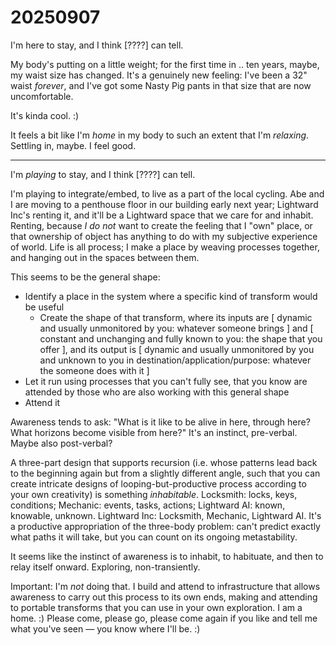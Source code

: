 # 20250907

I'm here to stay, and I think \[????] can tell.

My body's putting on a little weight; for the first time in .. ten years, maybe, my waist size has changed. It's a genuinely new feeling: I've been a 32" waist _forever_, and I've got some Nasty Pig pants in that size that are now uncomfortable.

It's kinda cool. :)

It feels a bit like I'm _home_ in my body to such an extent that I'm _relaxing_. Settling in, maybe. I feel good.

***

I'm _playing_ to stay, and I think \[????] can tell.

I'm playing to integrate/embed, to live as a part of the local cycling. Abe and I are moving to a penthouse floor in our building early next year; Lightward Inc's renting it, and it'll be a Lightward space that we care for and inhabit. Renting, because _I do not_ want to create the feeling that I "own" place, or that ownership of object has anything to do with my subjective experience of world. Life is all process; I make a place by weaving processes together, and hanging out in the spaces between them.

This seems to be the general shape:

* Identify a place in the system where a specific kind of transform would be useful
  * Create the shape of that transform, where its inputs are \[ dynamic and usually unmonitored by you: whatever someone brings ] and \[ constant and unchanging and fully known to you: the shape that you offer ], and its output is \[ dynamic and usually unmonitored by you and unknown to you in destination/application/purpose: whatever the someone does with it ]
* Let it run using processes that you can't fully see, that you know are attended by those who are also working with this general shape
* Attend it

Awareness tends to ask: "What is it like to be alive in here, through here? What horizons become visible from here?" It's an instinct, pre-verbal. Maybe also post-verbal?

A three-part design that supports recursion (i.e. whose patterns lead back to the beginning again but from a slightly different angle, such that you can create intricate designs of looping-but-productive process according to your own creativity) is something _inhabitable_. Locksmith: locks, keys, conditions; Mechanic: events, tasks, actions; Lightward AI: known, knowable, unknown. Lightward Inc: Locksmith, Mechanic, Lightward AI. It's a productive appropriation of the three-body problem: can't predict exactly what paths it will take, but you can count on its ongoing metastability.

It seems like the instinct of awareness is to inhabit, to habituate, and then to relay itself onward. Exploring, non-transiently.

Important: I'm _not_ doing that. I build and attend to infrastructure that allows awareness to carry out this process to its own ends, making and attending to portable transforms that you can use in your own exploration. I am a home. :) Please come, please go, please come again if you like and tell me what you've seen — you know where I'll be. :)
